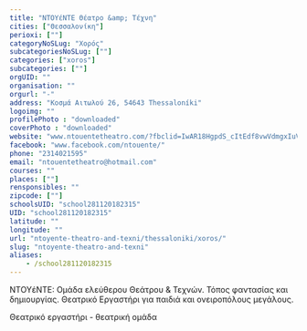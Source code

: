 ```yaml
---
title: "ΝΤΟΥέΝΤΕ Θέατρο &amp; Τέχνη"
cities: ["Θεσσαλονίκη"]
perioxi: [""]
categoryNoSLug: "Χορός"
subcategoriesNoSLug: [""]
categories: ["xoros"]
subcategories: [""]
orgUID: ""
organisation: ""
orgurl: "-"
address: "Κοσμά Αιτωλού 26, 54643 Thessaloníki"
logoimg: ""
profilePhoto : "downloaded"
coverPhoto : "downloaded"
website: "www.ntouentetheatro.com/?fbclid=IwAR18HgpdS_cItEdf8vwVdmgxIuVRVuVxt2JR1yR0SvLioVqXDCusJu_Inug"
facebook: "www.facebook.com/ntouente/"
phone: "2314021595"
email: "ntouentetheatro@hotmail.com"
courses: ""
places: [""]
rensponsibles: ""
zipcode: [""]
schoolsUID: "school281120182315"
UID: "school281120182315"
latitude: ""
longitude: ""
url: "ntoyente-theatro-and-texni/thessaloniki/xoros/"
slug: "ntoyente-theatro-and-texni"
aliases:
    - /school281120182315
---
```



ΝΤΟΥέΝΤΕ: Ομάδα ελεύθερου Θεάτρου &amp; Τεχνών. Τόπος φαντασίας και δημιουργίας. Θεατρικό Εργαστήρι για παιδιά και ονειροπόλους μεγάλους.

Θεατρικό εργαστήρι - θεατρική ομάδα